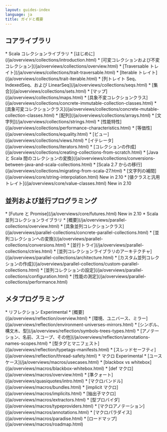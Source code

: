 ```yaml
---
layout: guides-index
language: ja
title: ガイドと概要
---
```


<div class="page-header-index">
  <h2>コアライブラリ</h2>
</div>
   * Scala コレクションライブラリ
     * [はじめに](/ja/overviews/collections/introduction.html)
     * [可変コレクションおよび不変コレクション](/ja/overviews/collections/overview.html)
     * [Traversable トレイト](/ja/overviews/collections/trait-traversable.html)
     * [Iterable トレイト](/ja/overviews/collections/trait-iterable.html)
     * [列トレイト Seq、IndexedSeq、および LinearSeq](/ja/overviews/collections/seqs.html)
     * [集合](/ja/overviews/collections/sets.html)
     * [マップ](/ja/overviews/collections/maps.html)
     * [具象不変コレクションクラス](/ja/overviews/collections/concrete-immutable-collection-classes.html)
     * [具象可変コレクションクラス](/ja/overviews/collections/concrete-mutable-collection-classes.html)
     * [配列](/ja/overviews/collections/arrays.html)
     * [文字列](/ja/overviews/collections/strings.html)
     * [性能特性](/ja/overviews/collections/performance-characteristics.html)
     * [等価性](/ja/overviews/collections/equality.html)
     * [ビュー](/ja/overviews/collections/views.html)
     * [イテレータ](/ja/overviews/collections/iterators.html)
     * [コレクションの作成](/ja/overviews/collections/creating-collections-from-scratch.html)
     * [Java と Scala 間のコレクションの変換](/ja/overviews/collections/conversions-between-java-and-scala-collections.html)
     * [Scala 2.7 からの移行](/ja/overviews/collections/migrating-from-scala-27.html)
   * [文字列の補間](/ja/overviews/core/string-interpolation.html) <span class="label success">New in 2.10</span>
   * [値クラスと汎用トレイト](/ja/overviews/core/value-classes.html) <span class="label success">New in 2.10</span>

 <div class="page-header-index">
   <h2>並列および並行プログラミング</h2>
 </div>
   * [Future と Promise](/ja/overviews/core/futures.html) <span class="label success">New in 2.10</span>
   * Scala 並列コレクションライブラリ
     * [概要](/ja/overviews/parallel-collections/overview.html)
     * [具象並列コレクションクラス](/ja/overviews/parallel-collections/concrete-parallel-collections.html)
     * [並列コレクションへの変換](/ja/overviews/parallel-collections/conversions.html)
     * [並行トライ](/ja/overviews/parallel-collections/ctries.html)
     * [並列コレクションライブラリのアーキテクチャ](/ja/overviews/parallel-collections/architecture.html)
     * [カスタム並列コレクションの作成](/ja/overviews/parallel-collections/custom-parallel-collections.html)
     * [並列コレクションの設定](/ja/overviews/parallel-collections/configuration.html)
     * [性能の測定](/ja/overviews/parallel-collections/performance.html)

 <div class="page-header-index">
   <h2>メタプログラミング</h2>
 </div>
   * リフレクション <span class="label important">Experimental</span>
     * [概要](/ja/overviews/reflection/overview.html)
     * [環境、ユニバース、ミラー](/ja/overviews/reflection/environment-universes-mirrors.html)
     * [シンボル、構文木、型](/ja/overviews/reflection/symbols-trees-types.html)
     * [アノテーション、名前、スコープ、その他](/ja/overviews/reflection/annotations-names-scopes.html)
     * [型タグとマニフェスト](/ja/overviews/reflection/typetags-manifests.html)
     * [スレッドセーフティ](/ja/overviews/reflection/thread-safety.html)
   * マクロ <span class="label important">Experimental</span>
     * [ユースケース](/ja/overviews/macros/usecases.html)
     * [blackbox vs whitebox](/ja/overviews/macros/blackbox-whitebox.html)
     * [def マクロ](/ja/overviews/macros/overview.html)
     * [準クォート](/ja/overviews/quasiquotes/intro.html)
     * [マクロバンドル](/ja/overviews/macros/bundles.html)
     * [implicit マクロ](/ja/overviews/macros/implicits.html)
     * [抽出子マクロ](/ja/overviews/macros/extractors.html)
     * [型プロバイダ](/ja/overviews/macros/typeproviders.html)
     * [マクロアノテーション](/ja/overviews/macros/annotations.html)
     * [マクロパラダイス](/ja/overviews/macros/paradise.html)
     * [ロードマップ](/ja/overviews/macros/roadmap.html)
